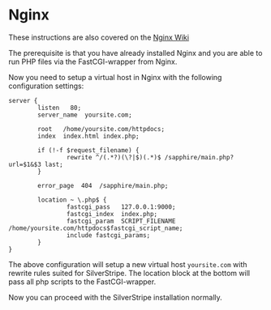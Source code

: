 # Nginx

These instructions are also covered on the [Nginx Wiki](http://wiki.nginx.org/SilverStripe)

The prerequisite is that you have already installed Nginx and you are able to run PHP files via the FastCGI-wrapper from
Nginx.

Now you need to setup a virtual host in Nginx with the following configuration settings:

	server {
	        listen   80;
	        server_name  yoursite.com;
	
	        root   /home/yoursite.com/httpdocs;
	        index  index.html index.php;
	
	        if (!-f $request_filename) {
	                rewrite ^/(.*?)(\?|$)(.*)$ /sapphire/main.php?url=$1&$3 last;
	        }
	
	        error_page  404  /sapphire/main.php;
	
	        location ~ \.php$ {
	                fastcgi_pass   127.0.0.1:9000;
	                fastcgi_index  index.php;
	                fastcgi_param  SCRIPT_FILENAME  /home/yoursite.com/httpdocs$fastcgi_script_name;
	                include fastcgi_params;
	        }
	}


The above configuration will setup a new virtual host `yoursite.com` with rewrite rules suited for SilverStripe. The
location block at the bottom will pass all php scripts to the FastCGI-wrapper.

Now you can proceed with the SilverStripe installation normally.
